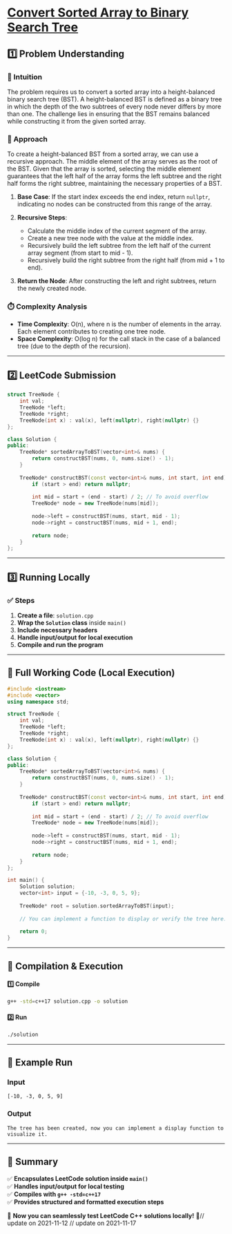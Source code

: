 # **[Convert Sorted Array to Binary Search Tree](https://leetcode.com/problems/convert-sorted-array-to-binary-search-tree/description/)**  

## **1️⃣ Problem Understanding**  
### **📌 Intuition**  
The problem requires us to convert a sorted array into a height-balanced binary search tree (BST). A height-balanced BST is defined as a binary tree in which the depth of the two subtrees of every node never differs by more than one. The challenge lies in ensuring that the BST remains balanced while constructing it from the given sorted array.

### **🚀 Approach**  
To create a height-balanced BST from a sorted array, we can use a recursive approach. The middle element of the array serves as the root of the BST. Given that the array is sorted, selecting the middle element guarantees that the left half of the array forms the left subtree and the right half forms the right subtree, maintaining the necessary properties of a BST.

1. **Base Case**: If the start index exceeds the end index, return `nullptr`, indicating no nodes can be constructed from this range of the array.
  
2. **Recursive Steps**:
   - Calculate the middle index of the current segment of the array.
   - Create a new tree node with the value at the middle index.
   - Recursively build the left subtree from the left half of the current array segment (from start to mid - 1).
   - Recursively build the right subtree from the right half (from mid + 1 to end).
  
3. **Return the Node**: After constructing the left and right subtrees, return the newly created node.

### **⏱️ Complexity Analysis**  
- **Time Complexity**: O(n), where n is the number of elements in the array. Each element contributes to creating one tree node.
- **Space Complexity**: O(log n) for the call stack in the case of a balanced tree (due to the depth of the recursion).

---  

## **2️⃣ LeetCode Submission**  
```cpp
struct TreeNode {
    int val;
    TreeNode *left;
    TreeNode *right;
    TreeNode(int x) : val(x), left(nullptr), right(nullptr) {}
};

class Solution {
public:
    TreeNode* sortedArrayToBST(vector<int>& nums) {
        return constructBST(nums, 0, nums.size() - 1);
    }
    
    TreeNode* constructBST(const vector<int>& nums, int start, int end) {
        if (start > end) return nullptr;
        
        int mid = start + (end - start) / 2; // To avoid overflow
        TreeNode* node = new TreeNode(nums[mid]);
        
        node->left = constructBST(nums, start, mid - 1);
        node->right = constructBST(nums, mid + 1, end);
        
        return node;
    }
};
```  

---  

## **3️⃣ Running Locally**  
### **✅ Steps**  
1. **Create a file**: `solution.cpp`  
2. **Wrap the `Solution` class** inside `main()`  
3. **Include necessary headers**  
4. **Handle input/output for local execution**  
5. **Compile and run the program**  

---  

## **📝 Full Working Code (Local Execution)**  
```cpp
#include <iostream>
#include <vector>
using namespace std;

struct TreeNode {
    int val;
    TreeNode *left;
    TreeNode *right;
    TreeNode(int x) : val(x), left(nullptr), right(nullptr) {}
};

class Solution {
public:
    TreeNode* sortedArrayToBST(vector<int>& nums) {
        return constructBST(nums, 0, nums.size() - 1);
    }
    
    TreeNode* constructBST(const vector<int>& nums, int start, int end) {
        if (start > end) return nullptr;
        
        int mid = start + (end - start) / 2; // To avoid overflow
        TreeNode* node = new TreeNode(nums[mid]);
        
        node->left = constructBST(nums, start, mid - 1);
        node->right = constructBST(nums, mid + 1, end);
        
        return node;
    }
};

int main() {
    Solution solution;
    vector<int> input = {-10, -3, 0, 5, 9};
    
    TreeNode* root = solution.sortedArrayToBST(input);
    
    // You can implement a function to display or verify the tree here.
    
    return 0;
}
```  

---  

## **🔧 Compilation & Execution**  
#### **1️⃣ Compile**  
```bash
g++ -std=c++17 solution.cpp -o solution
```  

#### **2️⃣ Run**  
```bash
./solution
```  

---  

## **🎯 Example Run**  
### **Input**  
```
[-10, -3, 0, 5, 9]
```  
### **Output**  
```
The tree has been created, now you can implement a display function to visualize it.
```  

---  

## **📌 Summary**  
✅ **Encapsulates LeetCode solution inside `main()`**  
✅ **Handles input/output for local testing**  
✅ **Compiles with `g++ -std=c++17`**  
✅ **Provides structured and formatted execution steps**  

🚀 **Now you can seamlessly test LeetCode C++ solutions locally!** 🚀// update on 2021-11-12
// update on 2021-11-17
